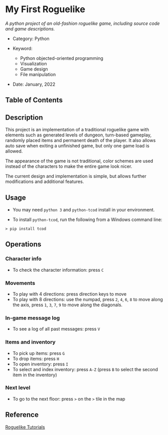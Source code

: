 # My First Roguelike

*A python project of an old-fashion roguelike game, including source code and game descriptions.*

- Category: Python

- Keyword: 
  - Python objected-oriented programming
  - Visualization
  - Game design
  - File manipulation
- Date: January, 2022

## Table of Contents


## Description

This project is an implementation of a traditional roguelike game with elements such as generated levels of dungeon, turn-based gameplay, randomly placed items and permanent death of the player.
It also allows auto save when exiting a unfinished game, but only one game load is allowed.

The appearance of the game is not traditional, color schemes are used instead of the characters to make the entire game look nicer.

The current design and implementation is simple, but allows further modifications and additional features.

## Usage

- You may need `python 3` and `python-tcod` install in your environment.

- To install `python-tcod`, run the following from a Windows command line:
```
> pip install tcod
```

## Operations

### Character info

- To check the character information: press `C`

### Movements

- To play with 4 directions: press direction keys to move
- To play with 8 directions: use the numpad, press `2`, `4`, `6`, `8` to move along the axis, press `1`, `3`, `7`, `9` to move along the diagonals.

### In-game message log

- To see a log of all past messages: press `V`

### Items and inventory

- To pick up items: press `G`
- To drop items: press `H`
- To open inventory: press `I`
- To select and index inventory: press `A-Z` (press `B` to select the second item in the inventory)

### Next level

- To go to the next floor: press `>` on the `>` tile in the map


## Reference

[Roguelike Tutorials](http://rogueliketutorials.com/tutorials/tcod/v2/)

